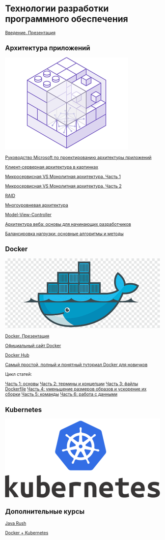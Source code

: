 # Технологии разработки программного обеспечения

[Введение. Презентация](ТРПО.pptx)

## Архитектура приложений

![](architecture.png)

[Руководство Microsoft по проектированию архитектуры приложений](MS_Arch_Manual.pdf)

[Клиент-серверная архитектура в картинках](https://habr.com/ru/post/495698/)

[Микросервисная VS Монолитная архитектура. Часть 1](https://habr.com/ru/company/simbirsoft/blog/453932/)

[Микросервисная VS Монолитная архитектура. Часть 2](https://proglib.io/p/monolitnaya-vs-mikroservisnaya-arhitektura-2019-09-16)

[RAID](https://ru.wikipedia.org/wiki/RAID)

[Многоуровневая архитектура](https://ru.wikipedia.org/wiki/%D0%9C%D0%BD%D0%BE%D0%B3%D0%BE%D1%83%D1%80%D0%BE%D0%B2%D0%BD%D0%B5%D0%B2%D0%B0%D1%8F_%D0%B0%D1%80%D1%85%D0%B8%D1%82%D0%B5%D0%BA%D1%82%D1%83%D1%80%D0%B0)

[Model-View-Controller](https://ru.wikipedia.org/wiki/%D0%9C%D0%BD%D0%BE%D0%B3%D0%BE%D1%83%D1%80%D0%BE%D0%B2%D0%BD%D0%B5%D0%B2%D0%B0%D1%8F_%D0%B0%D1%80%D1%85%D0%B8%D1%82%D0%B5%D0%BA%D1%82%D1%83%D1%80%D0%B0)

[Архитектура веба: основы для начинающих разработчиков](https://tproger.ru/translations/web-architecture-101/)

[Балансировка нагрузки: основные алгоритмы и методы](https://habr.com/ru/company/selectel/blog/250201/)

## Docker

![](docker.png)

[Docker. Презентация](Docker.pptx)

[Официальный сайт Docker](https://www.docker.com/)

[Docker Hub](https://hub.docker.com)

[Самый простой, полный и понятный туториал Docker для новичков](https://badcode.ru/docker-tutorial-dlia-novichkov-rassmatrivaiem-docker-tak-iesli-by-on-byl-ighrovoi-pristavkoi/)

Цикл статей:

[Часть 1: основы](https://habr.com/post/438796/)
[Часть 2: термины и концепции](https://habr.com/post/439978/)
[Часть 3: файлы Dockerfile](https://habr.com/post/439980/)
[Часть 4: уменьшение размеров образов и ускорение их сборки](https://habr.com/post/440658/)
[Часть 5: команды](https://habr.com/post/440660/)
[Часть 6: работа с данными](https://habr.com/post/441574/)

## Kubernetes

![](k8s.png)

## Дополнительные курсы

[Java Rush](https://javarush.ru)

[Docker + Kubernetes](https://slurm.io/online)

